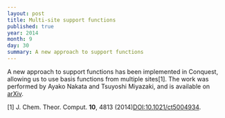 ```yaml
---
layout: post
title: Multi-site support functions
published: true
year: 2014
month: 9
day: 30
summary: A new approach to support functions
---
```

A new approach to support functions has been implemented in Conquest,
allowing us to use basis functions from multiple sites[1]. The work was
performed by Ayako Nakata and Tsuyoshi Miyazaki, and is available on
[arXiv](http://arxiv.org/abs/1409.3689).

[1] J. Chem. Theor. Comput. **10**, 4813 (2014)[DOI:10.1021/ct5004934](http://dx.doi.org/10.1021/ct5004934).
